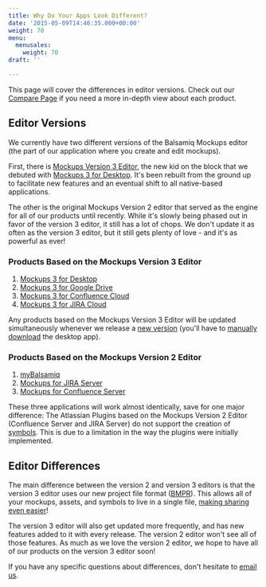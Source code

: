 ```yaml
---
title: Why Do Your Apps Look Different?
date: '2015-05-09T14:46:35.000+00:00'
weight: 70
menu:
  menusales:
    weight: 70
draft: ''

---
```


This page will cover the differences in editor versions. Check out our [Compare Page](https://balsamiq.com/products/compare/) if you need a more in-depth view about each product.

## Editor Versions

We currently have two different versions of the Balsamiq Mockups editor (the part of our application where you create and edit mockups).

First, there is [Mockups Version 3 Editor](https://docs.balsamiq.com/desktop/intro/), the new kid on the block that we debuted with [Mockups 3 for Desktop](https://docs.balsamiq.com/desktop/). It's been rebuilt from the ground up to facilitate new features and an eventual shift to all native-based applications.

The other is the original Mockups Version 2 editor that served as the engine for all of our products until recently. While it's slowly being phased out in favor of the version 3 editor, it still has a lot of chops. We don't update it as often as the version 3 editor, but it still gets plenty of love - and it's as powerful as ever!

### Products Based on the Mockups Version 3 Editor

1. [Mockups 3 for Desktop](https://docs.balsamiq.com/desktop/)
2. [Mockups 3 for Google Drive](https://docs.balsamiq.com/google-drive/user-guide/)
3. [Mockups 3 for Confluence Cloud](https://docs.balsamiq.com/confluence/user-guide-cloud/)
3. [Mockups 3 for JIRA Cloud](https://docs.balsamiq.com/jira/user-guide-cloud/)

Any products based on the Mockups Version 3 Editor will be updated simultaneously whenever we release a [new version](http://blogs.balsamiq.com/product/) (you'll have to [manually download](https://balsamiq.com/download) the desktop app).

### Products Based on the Mockups Version 2 Editor

1. [myBalsamiq](https://docs.balsamiq.com/mybalsamiq/)
2. [Mockups for JIRA Server](https://docs.balsamiq.com/jira/user-guide/)
3. [Mockups for Confluence Server](https://docs.balsamiq.com/confluence/user-guide/)

These three applications will work almost identically, save for one major difference: The Atlassian Plugins based on the Mockups Version 2 Editor (Confluence Server and JIRA Server) do not support the creation of [symbols](https://docs.balsamiq.com/mybalsamiq/symbols/). This is due to a limitation in the way the plugins were initially implemented.

## Editor Differences

The main difference between the version 2 and version 3 editors is that the version 3 editor uses our new project file format ([BMPR](/desktop/intro/#what-s-new-in-balsamiq-mockups-3)). This allows all of your mockups, assets, and symbols to live in a single file, [making sharing even easier](https://support.balsamiq.com/desktop/sharing/)!

The version 3 editor will also get updated more frequently, and has new features added to it with every release. The version 2 editor won't see all of those features. As much as we love the version 2 editor, we hope to have all of our products on the version 3 editor soon!

If you have any specific questions about differences, don't hesitate to [email us](mailto:support@balsamiq.com).
